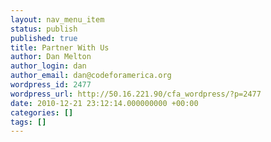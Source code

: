 ```yaml
---
layout: nav_menu_item
status: publish
published: true
title: Partner With Us
author: Dan Melton
author_login: dan
author_email: dan@codeforamerica.org
wordpress_id: 2477
wordpress_url: http://50.16.221.90/cfa_wordpress/?p=2477
date: 2010-12-21 23:12:14.000000000 +00:00
categories: []
tags: []
---
```


